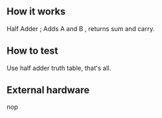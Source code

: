 <!---

This file is used to generate your project datasheet. Please fill in the information below and delete any unused
sections.

You can also include images in this folder and reference them in the markdown. Each image must be less than
512 kb in size, and the combined size of all images must be less than 1 MB.
-->

## How it works

Half Adder ; Adds A and B , returns sum and carry.

## How to test

Use half adder truth table, that's all.

## External hardware

nop
